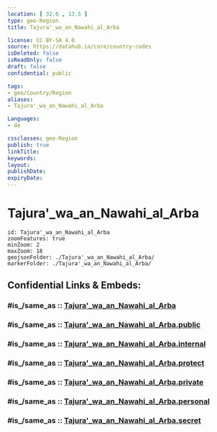 ```yaml
---
location: [ 32.6 , 13.5 ] 
type: geo-Region
title: Tajura'_wa_an_Nawahi_al_Arba

license: CC BY-SA 4.0
source: https://datahub.io/core/country-codes
isDeleted: false
isReadOnly: false
draft: false
confidential: public

tags:
- geo/Country/Region
aliases:
- Tajura'_wa_an_Nawahi_al_Arba

Languages:
- de

cssclasses: geo-Region
publish: true
linkTitle: 
keywords: 
layout: 
publishDate: 
expiryDate: 
---
```


# Tajura'_wa_an_Nawahi_al_Arba

```leaflet
id: Tajura'_wa_an_Nawahi_al_Arba
zoomFeatures: true 
minZoom: 2 
maxZoom: 18
geojsonFolder: ./Tajura'_wa_an_Nawahi_al_Arba/
markerFolder: ./Tajura'_wa_an_Nawahi_al_Arba/
```


## Confidential Links & Embeds: 

### #is_/same_as :: [Tajura'_wa_an_Nawahi_al_Arba](/_Standards/Earth/Continent/Africa/Africa~North/Libya/Districs~Libya/Tajura'_wa_an_Nawahi_al_Arba.md) 

### #is_/same_as :: [Tajura'_wa_an_Nawahi_al_Arba.public](/_public/Earth/Continent/Africa/Africa~North/Libya/Districs~Libya/Tajura'_wa_an_Nawahi_al_Arba.public.md) 

### #is_/same_as :: [Tajura'_wa_an_Nawahi_al_Arba.internal](/_internal/Earth/Continent/Africa/Africa~North/Libya/Districs~Libya/Tajura'_wa_an_Nawahi_al_Arba.internal.md) 

### #is_/same_as :: [Tajura'_wa_an_Nawahi_al_Arba.protect](/_protect/Earth/Continent/Africa/Africa~North/Libya/Districs~Libya/Tajura'_wa_an_Nawahi_al_Arba.protect.md) 

### #is_/same_as :: [Tajura'_wa_an_Nawahi_al_Arba.private](/_private/Earth/Continent/Africa/Africa~North/Libya/Districs~Libya/Tajura'_wa_an_Nawahi_al_Arba.private.md) 

### #is_/same_as :: [Tajura'_wa_an_Nawahi_al_Arba.personal](/_personal/Earth/Continent/Africa/Africa~North/Libya/Districs~Libya/Tajura'_wa_an_Nawahi_al_Arba.personal.md) 

### #is_/same_as :: [Tajura'_wa_an_Nawahi_al_Arba.secret](/_secret/Earth/Continent/Africa/Africa~North/Libya/Districs~Libya/Tajura'_wa_an_Nawahi_al_Arba.secret.md)


